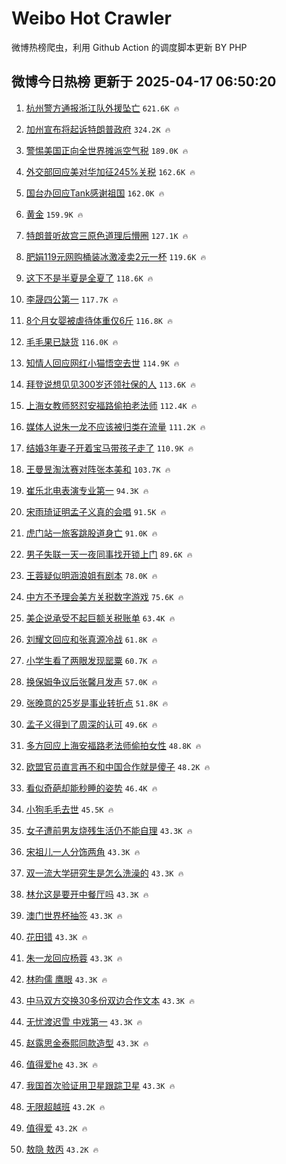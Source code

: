 # Weibo Hot Crawler 



微博热榜爬虫，利用 Github Action 的调度脚本更新 BY PHP 


## 微博今日热榜 更新于 2025-04-17 06:50:20 
1. [杭州警方通报浙江队外援坠亡](https://s.weibo.com/weibo?q=%23%E6%9D%AD%E5%B7%9E%E8%AD%A6%E6%96%B9%E9%80%9A%E6%8A%A5%E6%B5%99%E6%B1%9F%E9%98%9F%E5%A4%96%E6%8F%B4%E5%9D%A0%E4%BA%A1%23&t=31&band_rank=1&Refer=top) `621.6K 🔥` 

1. [加州宣布将起诉特朗普政府](https://s.weibo.com/weibo?q=%23%E5%8A%A0%E5%B7%9E%E5%AE%A3%E5%B8%83%E5%B0%86%E8%B5%B7%E8%AF%89%E7%89%B9%E6%9C%97%E6%99%AE%E6%94%BF%E5%BA%9C%23&t=31&band_rank=2&Refer=top) `324.2K 🔥` 

1. [警惕美国正向全世界摊派空气税](https://s.weibo.com/weibo?q=%23%E8%AD%A6%E6%83%95%E7%BE%8E%E5%9B%BD%E6%AD%A3%E5%90%91%E5%85%A8%E4%B8%96%E7%95%8C%E6%91%8A%E6%B4%BE%E7%A9%BA%E6%B0%94%E7%A8%8E%23&t=31&band_rank=3&Refer=top) `189.0K 🔥` 

1. [外交部回应美对华加征245%关税](https://s.weibo.com/weibo?q=%23%E5%A4%96%E4%BA%A4%E9%83%A8%E5%9B%9E%E5%BA%94%E7%BE%8E%E5%AF%B9%E5%8D%8E%E5%8A%A0%E5%BE%81245%25%E5%85%B3%E7%A8%8E%23&t=31&band_rank=4&Refer=top) `162.6K 🔥` 

1. [国台办回应Tank感谢祖国](https://s.weibo.com/weibo?q=%23%E5%9B%BD%E5%8F%B0%E5%8A%9E%E5%9B%9E%E5%BA%94Tank%E6%84%9F%E8%B0%A2%E7%A5%96%E5%9B%BD%23&t=31&band_rank=5&Refer=top) `162.0K 🔥` 

1. [黄金](https://s.weibo.com/weibo?q=%E9%BB%84%E9%87%91&t=31&band_rank=6&Refer=top) `159.9K 🔥` 

1. [特朗普听故宫三原色道理后懵圈](https://s.weibo.com/weibo?q=%23%E7%89%B9%E6%9C%97%E6%99%AE%E5%90%AC%E6%95%85%E5%AE%AB%E4%B8%89%E5%8E%9F%E8%89%B2%E9%81%93%E7%90%86%E5%90%8E%E6%87%B5%E5%9C%88%23&t=31&band_rank=7&Refer=top) `127.1K 🔥` 

1. [肥娟119元网购桶装冰激凌卖2元一杯](https://s.weibo.com/weibo?q=%23%E8%82%A5%E5%A8%9F119%E5%85%83%E7%BD%91%E8%B4%AD%E6%A1%B6%E8%A3%85%E5%86%B0%E6%BF%80%E5%87%8C%E5%8D%962%E5%85%83%E4%B8%80%E6%9D%AF%23&t=31&band_rank=8&Refer=top) `119.6K 🔥` 

1. [这下不是半夏是全夏了](https://s.weibo.com/weibo?q=%E8%BF%99%E4%B8%8B%E4%B8%8D%E6%98%AF%E5%8D%8A%E5%A4%8F%E6%98%AF%E5%85%A8%E5%A4%8F%E4%BA%86&t=31&band_rank=9&Refer=top) `118.6K 🔥` 

1. [李晟四公第一](https://s.weibo.com/weibo?q=%23%E6%9D%8E%E6%99%9F%E5%9B%9B%E5%85%AC%E7%AC%AC%E4%B8%80%23&t=31&band_rank=10&Refer=top) `117.7K 🔥` 

1. [8个月女婴被虐待体重仅6斤](https://s.weibo.com/weibo?q=%238%E4%B8%AA%E6%9C%88%E5%A5%B3%E5%A9%B4%E8%A2%AB%E8%99%90%E5%BE%85%E4%BD%93%E9%87%8D%E4%BB%856%E6%96%A4%23&t=31&band_rank=11&Refer=top) `116.8K 🔥` 

1. [毛毛果已缺货](https://s.weibo.com/weibo?q=%23%E6%AF%9B%E6%AF%9B%E6%9E%9C%E5%B7%B2%E7%BC%BA%E8%B4%A7%23&t=31&band_rank=12&Refer=top) `116.0K 🔥` 

1. [知情人回应网红小猫悟空去世](https://s.weibo.com/weibo?q=%23%E7%9F%A5%E6%83%85%E4%BA%BA%E5%9B%9E%E5%BA%94%E7%BD%91%E7%BA%A2%E5%B0%8F%E7%8C%AB%E6%82%9F%E7%A9%BA%E5%8E%BB%E4%B8%96%23&t=31&band_rank=13&Refer=top) `114.9K 🔥` 

1. [拜登说想见见300岁还领社保的人](https://s.weibo.com/weibo?q=%23%E6%8B%9C%E7%99%BB%E8%AF%B4%E6%83%B3%E8%A7%81%E8%A7%81300%E5%B2%81%E8%BF%98%E9%A2%86%E7%A4%BE%E4%BF%9D%E7%9A%84%E4%BA%BA%23&t=31&band_rank=14&Refer=top) `113.6K 🔥` 

1. [上海女教师怒怼安福路偷拍老法师](https://s.weibo.com/weibo?q=%23%E4%B8%8A%E6%B5%B7%E5%A5%B3%E6%95%99%E5%B8%88%E6%80%92%E6%80%BC%E5%AE%89%E7%A6%8F%E8%B7%AF%E5%81%B7%E6%8B%8D%E8%80%81%E6%B3%95%E5%B8%88%23&t=31&band_rank=15&Refer=top) `112.4K 🔥` 

1. [媒体人说朱一龙不应该被归类在流量](https://s.weibo.com/weibo?q=%23%E5%AA%92%E4%BD%93%E4%BA%BA%E8%AF%B4%E6%9C%B1%E4%B8%80%E9%BE%99%E4%B8%8D%E5%BA%94%E8%AF%A5%E8%A2%AB%E5%BD%92%E7%B1%BB%E5%9C%A8%E6%B5%81%E9%87%8F%23&t=31&band_rank=16&Refer=top) `111.2K 🔥` 

1. [结婚3年妻子开着宝马带孩子走了](https://s.weibo.com/weibo?q=%23%E7%BB%93%E5%A9%9A3%E5%B9%B4%E5%A6%BB%E5%AD%90%E5%BC%80%E7%9D%80%E5%AE%9D%E9%A9%AC%E5%B8%A6%E5%AD%A9%E5%AD%90%E8%B5%B0%E4%BA%86%23&t=31&band_rank=17&Refer=top) `110.9K 🔥` 

1. [王曼昱淘汰赛对阵张本美和](https://s.weibo.com/weibo?q=%23%E7%8E%8B%E6%9B%BC%E6%98%B1%E6%B7%98%E6%B1%B0%E8%B5%9B%E5%AF%B9%E9%98%B5%E5%BC%A0%E6%9C%AC%E7%BE%8E%E5%92%8C%23&t=31&band_rank=18&Refer=top) `103.7K 🔥` 

1. [崔乐北电表演专业第一](https://s.weibo.com/weibo?q=%23%E5%B4%94%E4%B9%90%E5%8C%97%E7%94%B5%E8%A1%A8%E6%BC%94%E4%B8%93%E4%B8%9A%E7%AC%AC%E4%B8%80%23&t=31&band_rank=19&Refer=top) `94.3K 🔥` 

1. [宋雨琦证明孟子义真的会唱](https://s.weibo.com/weibo?q=%E5%AE%8B%E9%9B%A8%E7%90%A6%E8%AF%81%E6%98%8E%E5%AD%9F%E5%AD%90%E4%B9%89%E7%9C%9F%E7%9A%84%E4%BC%9A%E5%94%B1&t=31&band_rank=20&Refer=top) `91.5K 🔥` 

1. [虎门站一旅客跳股道身亡](https://s.weibo.com/weibo?q=%23%E8%99%8E%E9%97%A8%E7%AB%99%E4%B8%80%E6%97%85%E5%AE%A2%E8%B7%B3%E8%82%A1%E9%81%93%E8%BA%AB%E4%BA%A1%23&t=31&band_rank=21&Refer=top) `91.0K 🔥` 

1. [男子失联一天一夜同事找开锁上门](https://s.weibo.com/weibo?q=%23%E7%94%B7%E5%AD%90%E5%A4%B1%E8%81%94%E4%B8%80%E5%A4%A9%E4%B8%80%E5%A4%9C%E5%90%8C%E4%BA%8B%E6%89%BE%E5%BC%80%E9%94%81%E4%B8%8A%E9%97%A8%23&t=31&band_rank=22&Refer=top) `89.6K 🔥` 

1. [王蓉疑似明涵浪姐有剧本](https://s.weibo.com/weibo?q=%23%E7%8E%8B%E8%93%89%E7%96%91%E4%BC%BC%E6%98%8E%E6%B6%B5%E6%B5%AA%E5%A7%90%E6%9C%89%E5%89%A7%E6%9C%AC%23&t=31&band_rank=23&Refer=top) `78.0K 🔥` 

1. [中方不予理会美方关税数字游戏](https://s.weibo.com/weibo?q=%23%E4%B8%AD%E6%96%B9%E4%B8%8D%E4%BA%88%E7%90%86%E4%BC%9A%E7%BE%8E%E6%96%B9%E5%85%B3%E7%A8%8E%E6%95%B0%E5%AD%97%E6%B8%B8%E6%88%8F%23&t=31&band_rank=24&Refer=top) `75.6K 🔥` 

1. [美企说承受不起巨额关税账单](https://s.weibo.com/weibo?q=%23%E7%BE%8E%E4%BC%81%E8%AF%B4%E6%89%BF%E5%8F%97%E4%B8%8D%E8%B5%B7%E5%B7%A8%E9%A2%9D%E5%85%B3%E7%A8%8E%E8%B4%A6%E5%8D%95%23&t=31&band_rank=25&Refer=top) `63.4K 🔥` 

1. [刘耀文回应和张真源冷战](https://s.weibo.com/weibo?q=%23%E5%88%98%E8%80%80%E6%96%87%E5%9B%9E%E5%BA%94%E5%92%8C%E5%BC%A0%E7%9C%9F%E6%BA%90%E5%86%B7%E6%88%98%23&t=31&band_rank=26&Refer=top) `61.8K 🔥` 

1. [小学生看了两眼发现罂粟](https://s.weibo.com/weibo?q=%23%E5%B0%8F%E5%AD%A6%E7%94%9F%E7%9C%8B%E4%BA%86%E4%B8%A4%E7%9C%BC%E5%8F%91%E7%8E%B0%E7%BD%82%E7%B2%9F%23&t=31&band_rank=27&Refer=top) `60.7K 🔥` 

1. [换保姆争议后张馨月发声](https://s.weibo.com/weibo?q=%23%E6%8D%A2%E4%BF%9D%E5%A7%86%E4%BA%89%E8%AE%AE%E5%90%8E%E5%BC%A0%E9%A6%A8%E6%9C%88%E5%8F%91%E5%A3%B0%23&t=31&band_rank=28&Refer=top) `57.0K 🔥` 

1. [张晚意的25岁是事业转折点](https://s.weibo.com/weibo?q=%23%E5%BC%A0%E6%99%9A%E6%84%8F%E7%9A%8425%E5%B2%81%E6%98%AF%E4%BA%8B%E4%B8%9A%E8%BD%AC%E6%8A%98%E7%82%B9%23&t=31&band_rank=29&Refer=top) `51.8K 🔥` 

1. [孟子义得到了周深的认可](https://s.weibo.com/weibo?q=%23%E5%AD%9F%E5%AD%90%E4%B9%89%E5%BE%97%E5%88%B0%E4%BA%86%E5%91%A8%E6%B7%B1%E7%9A%84%E8%AE%A4%E5%8F%AF%23&t=31&band_rank=30&Refer=top) `49.6K 🔥` 

1. [多方回应上海安福路老法师偷拍女性](https://s.weibo.com/weibo?q=%23%E5%A4%9A%E6%96%B9%E5%9B%9E%E5%BA%94%E4%B8%8A%E6%B5%B7%E5%AE%89%E7%A6%8F%E8%B7%AF%E8%80%81%E6%B3%95%E5%B8%88%E5%81%B7%E6%8B%8D%E5%A5%B3%E6%80%A7%23&t=31&band_rank=31&Refer=top) `48.8K 🔥` 

1. [欧盟官员直言再不和中国合作就是傻子](https://s.weibo.com/weibo?q=%23%E6%AC%A7%E7%9B%9F%E5%AE%98%E5%91%98%E7%9B%B4%E8%A8%80%E5%86%8D%E4%B8%8D%E5%92%8C%E4%B8%AD%E5%9B%BD%E5%90%88%E4%BD%9C%E5%B0%B1%E6%98%AF%E5%82%BB%E5%AD%90%23&t=31&band_rank=32&Refer=top) `48.2K 🔥` 

1. [看似奇葩却能秒睡的姿势](https://s.weibo.com/weibo?q=%E7%9C%8B%E4%BC%BC%E5%A5%87%E8%91%A9%E5%8D%B4%E8%83%BD%E7%A7%92%E7%9D%A1%E7%9A%84%E5%A7%BF%E5%8A%BF&t=31&band_rank=33&Refer=top) `46.4K 🔥` 

1. [小狗毛毛去世](https://s.weibo.com/weibo?q=%23%E5%B0%8F%E7%8B%97%E6%AF%9B%E6%AF%9B%E5%8E%BB%E4%B8%96%23&t=31&band_rank=34&Refer=top) `45.5K 🔥` 

1. [女子遭前男友烧残生活仍不能自理](https://s.weibo.com/weibo?q=%23%E5%A5%B3%E5%AD%90%E9%81%AD%E5%89%8D%E7%94%B7%E5%8F%8B%E7%83%A7%E6%AE%8B%E7%94%9F%E6%B4%BB%E4%BB%8D%E4%B8%8D%E8%83%BD%E8%87%AA%E7%90%86%23&t=31&band_rank=35&Refer=top) `43.3K 🔥` 

1. [宋祖儿一人分饰两角](https://s.weibo.com/weibo?q=%23%E5%AE%8B%E7%A5%96%E5%84%BF%E4%B8%80%E4%BA%BA%E5%88%86%E9%A5%B0%E4%B8%A4%E8%A7%92%23&t=31&band_rank=36&Refer=top) `43.3K 🔥` 

1. [双一流大学研究生是怎么洗澡的](https://s.weibo.com/weibo?q=%23%E5%8F%8C%E4%B8%80%E6%B5%81%E5%A4%A7%E5%AD%A6%E7%A0%94%E7%A9%B6%E7%94%9F%E6%98%AF%E6%80%8E%E4%B9%88%E6%B4%97%E6%BE%A1%E7%9A%84%23&t=31&band_rank=37&Refer=top) `43.3K 🔥` 

1. [林允这是要开中餐厅吗](https://s.weibo.com/weibo?q=%E6%9E%97%E5%85%81%E8%BF%99%E6%98%AF%E8%A6%81%E5%BC%80%E4%B8%AD%E9%A4%90%E5%8E%85%E5%90%97&t=31&band_rank=38&Refer=top) `43.3K 🔥` 

1. [澳门世界杯抽签](https://s.weibo.com/weibo?q=%E6%BE%B3%E9%97%A8%E4%B8%96%E7%95%8C%E6%9D%AF%E6%8A%BD%E7%AD%BE&t=31&band_rank=39&Refer=top) `43.3K 🔥` 

1. [花田错](https://s.weibo.com/weibo?q=%E8%8A%B1%E7%94%B0%E9%94%99&t=31&band_rank=40&Refer=top) `43.3K 🔥` 

1. [朱一龙回应杨蓉](https://s.weibo.com/weibo?q=%23%E6%9C%B1%E4%B8%80%E9%BE%99%E5%9B%9E%E5%BA%94%E6%9D%A8%E8%93%89%23&t=31&band_rank=41&Refer=top) `43.3K 🔥` 

1. [林昀儒 鹰眼](https://s.weibo.com/weibo?q=%E6%9E%97%E6%98%80%E5%84%92%20%E9%B9%B0%E7%9C%BC&t=31&band_rank=42&Refer=top) `43.3K 🔥` 

1. [中马双方交换30多份双边合作文本](https://s.weibo.com/weibo?q=%23%E4%B8%AD%E9%A9%AC%E5%8F%8C%E6%96%B9%E4%BA%A4%E6%8D%A230%E5%A4%9A%E4%BB%BD%E5%8F%8C%E8%BE%B9%E5%90%88%E4%BD%9C%E6%96%87%E6%9C%AC%23&t=31&band_rank=43&Refer=top) `43.3K 🔥` 

1. [无忧渡迟雪 中戏第一](https://s.weibo.com/weibo?q=%E6%97%A0%E5%BF%A7%E6%B8%A1%E8%BF%9F%E9%9B%AA%20%E4%B8%AD%E6%88%8F%E7%AC%AC%E4%B8%80&t=31&band_rank=44&Refer=top) `43.3K 🔥` 

1. [赵露思金泰熙同款造型](https://s.weibo.com/weibo?q=%23%E8%B5%B5%E9%9C%B2%E6%80%9D%E9%87%91%E6%B3%B0%E7%86%99%E5%90%8C%E6%AC%BE%E9%80%A0%E5%9E%8B%23&t=31&band_rank=45&Refer=top) `43.3K 🔥` 

1. [值得爱he](https://s.weibo.com/weibo?q=%23%E5%80%BC%E5%BE%97%E7%88%B1he%23&t=31&band_rank=46&Refer=top) `43.3K 🔥` 

1. [我国首次验证用卫星跟踪卫星](https://s.weibo.com/weibo?q=%23%E6%88%91%E5%9B%BD%E9%A6%96%E6%AC%A1%E9%AA%8C%E8%AF%81%E7%94%A8%E5%8D%AB%E6%98%9F%E8%B7%9F%E8%B8%AA%E5%8D%AB%E6%98%9F%23&t=31&band_rank=47&Refer=top) `43.3K 🔥` 

1. [无限超越班](https://s.weibo.com/weibo?q=%E6%97%A0%E9%99%90%E8%B6%85%E8%B6%8A%E7%8F%AD&t=31&band_rank=48&Refer=top) `43.2K 🔥` 

1. [值得爱](https://s.weibo.com/weibo?q=%E5%80%BC%E5%BE%97%E7%88%B1&t=31&band_rank=49&Refer=top) `43.2K 🔥` 

1. [敖隐 敖丙](https://s.weibo.com/weibo?q=%E6%95%96%E9%9A%90%20%E6%95%96%E4%B8%99&t=31&band_rank=50&Refer=top) `43.2K 🔥` 

